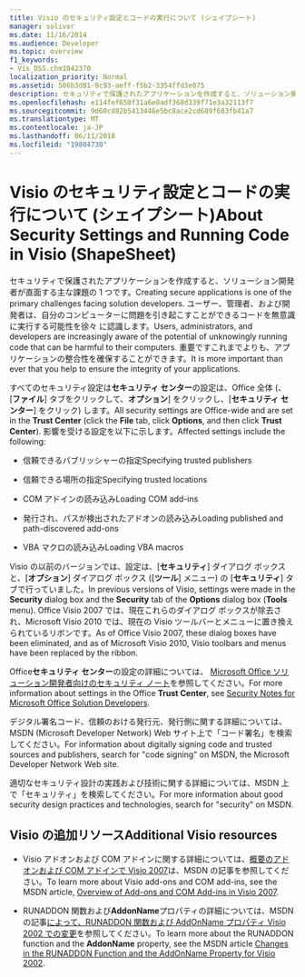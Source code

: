 ```yaml
---
title: Visio のセキュリティ設定とコードの実行について (シェイプシート)
manager: soliver
ms.date: 11/16/2014
ms.audience: Developer
ms.topic: overview
f1_keywords:
- Vis_DSS.chm1042370
localization_priority: Normal
ms.assetid: 506b3d81-9c93-aeff-f5b2-3354ffd3e075
description: セキュリティで保護されたアプリケーションを作成すると、ソリューション開発者が直面する主な課題の 1 つです。 ユーザー、管理者、および開発者は、自分のコンピューターに問題を引き起こすことができるコードを無意識に実行する可能性を徐々 に認識します。 重要ですこれまでよりも、アプリケーションの整合性を確保することができます。
ms.openlocfilehash: e114fef650f31a6e0adf368d339f71e3a32113f7
ms.sourcegitcommit: 9d60cd82b5413446e5bc8ace2cd689f683fb41a7
ms.translationtype: MT
ms.contentlocale: ja-JP
ms.lasthandoff: 06/11/2018
ms.locfileid: "19804730"
---
```

# <a name="about-security-settings-and-running-code-in-visio-shapesheet"></a><span data-ttu-id="c7a8e-105">Visio のセキュリティ設定とコードの実行について (シェイプシート)</span><span class="sxs-lookup"><span data-stu-id="c7a8e-105">About Security Settings and Running Code in Visio (ShapeSheet)</span></span>

 <span data-ttu-id="c7a8e-106">セキュリティで保護されたアプリケーションを作成すると、ソリューション開発者が直面する主な課題の 1 つです。</span><span class="sxs-lookup"><span data-stu-id="c7a8e-106">Creating secure applications is one of the primary challenges facing solution developers.</span></span> <span data-ttu-id="c7a8e-107">ユーザー、管理者、および開発者は、自分のコンピューターに問題を引き起こすことができるコードを無意識に実行する可能性を徐々 に認識します。</span><span class="sxs-lookup"><span data-stu-id="c7a8e-107">Users, administrators, and developers are increasingly aware of the potential of unknowingly running code that can be harmful to their computers.</span></span> <span data-ttu-id="c7a8e-108">重要ですこれまでよりも、アプリケーションの整合性を確保することができます。</span><span class="sxs-lookup"><span data-stu-id="c7a8e-108">It is more important than ever that you help to ensure the integrity of your applications.</span></span> 
  
<span data-ttu-id="c7a8e-109">すべてのセキュリティ設定は**セキュリティ センター**の設定は、Office 全体 (、[**ファイル**] タブをクリックして、**オプション**] をクリックし、[**セキュリティ センター**] をクリック) します。</span><span class="sxs-lookup"><span data-stu-id="c7a8e-109">All security settings are Office-wide and are set in the **Trust Center** (click the **File** tab, click **Options**, and then click **Trust Center**).</span></span> <span data-ttu-id="c7a8e-110">影響を受ける設定を以下に示します。</span><span class="sxs-lookup"><span data-stu-id="c7a8e-110">Affected settings include the following:</span></span>
  
- <span data-ttu-id="c7a8e-111">信頼できるパブリッシャーの指定</span><span class="sxs-lookup"><span data-stu-id="c7a8e-111">Specifying trusted publishers</span></span>
    
- <span data-ttu-id="c7a8e-112">信頼できる場所の指定</span><span class="sxs-lookup"><span data-stu-id="c7a8e-112">Specifying trusted locations</span></span>
    
- <span data-ttu-id="c7a8e-113">COM アドインの読み込み</span><span class="sxs-lookup"><span data-stu-id="c7a8e-113">Loading COM add-ins</span></span> 
    
- <span data-ttu-id="c7a8e-114">発行され、パスが検出されたアドオンの読み込み</span><span class="sxs-lookup"><span data-stu-id="c7a8e-114">Loading published and path-discovered add-ons</span></span>
    
- <span data-ttu-id="c7a8e-115">VBA マクロの読み込み</span><span class="sxs-lookup"><span data-stu-id="c7a8e-115">Loading VBA macros</span></span>
    
<span data-ttu-id="c7a8e-116">Visio の以前のバージョンでは、設定は、[**セキュリティ**] ダイアログ ボックスと、[**オプション**] ダイアログ ボックス ([**ツール**] メニュー) の [**セキュリティ**] タブで行っていました。</span><span class="sxs-lookup"><span data-stu-id="c7a8e-116">In previous versions of Visio, settings were made in the **Security** dialog box and the **Security** tab of the **Options** dialog box (**Tools** menu).</span></span> <span data-ttu-id="c7a8e-117">Office Visio 2007 では、現在これらのダイアログ ボックスが除去され、Microsoft Visio 2010 では、現在の Visio ツールバーとメニューに置き換えられているリボンです。</span><span class="sxs-lookup"><span data-stu-id="c7a8e-117">As of Office Visio 2007, these dialog boxes have been eliminated, and as of Microsoft Visio 2010, Visio toolbars and menus have been replaced by the ribbon.</span></span> 
  
<span data-ttu-id="c7a8e-118">Office**セキュリティ センター**の設定の詳細については、 [Microsoft Office ソリューション開発者向けのセキュリティ ノート](http://msdn2.microsoft.com/en-us/library/aa433259.aspx)を参照してください。</span><span class="sxs-lookup"><span data-stu-id="c7a8e-118">For more information about settings in the Office **Trust Center**, see [Security Notes for Microsoft Office Solution Developers](http://msdn2.microsoft.com/en-us/library/aa433259.aspx).</span></span>
  
 <span data-ttu-id="c7a8e-119">デジタル署名コード、信頼のおける発行元、発行側に関する詳細については、MSDN (Microsoft Developer Network) Web サイト上で「コード署名」を検索してください。</span><span class="sxs-lookup"><span data-stu-id="c7a8e-119">For information about digitally signing code and trusted sources and publishers, search for "code signing" on MSDN, the Microsoft Developer Network Web site.</span></span> 
  
<span data-ttu-id="c7a8e-120">適切なセキュリティ設計の実践および技術に関する詳細については、MSDN 上で「セキュリティ」を検索してください。</span><span class="sxs-lookup"><span data-stu-id="c7a8e-120">For more information about good security design practices and technologies, search for "security" on MSDN.</span></span> 
  
## <a name="additional-visio-resources"></a><span data-ttu-id="c7a8e-121">Visio の追加リソース</span><span class="sxs-lookup"><span data-stu-id="c7a8e-121">Additional Visio resources</span></span>

- <span data-ttu-id="c7a8e-122">Visio アドオンおよび COM アドインに関する詳細については、[概要のアドオンおよび COM アドインで Visio 2007](http://msdn.microsoft.com/en-us/library/bb851468.aspx)は、MSDN の記事を参照してください。</span><span class="sxs-lookup"><span data-stu-id="c7a8e-122">To learn more about Visio add-ons and COM add-ins, see the MSDN article, [Overview of Add-ons and COM Add-ins in Visio 2007](http://msdn.microsoft.com/en-us/library/bb851468.aspx).</span></span>
    
- <span data-ttu-id="c7a8e-123">RUNADDON 関数および**AddonName**プロパティの詳細については、MSDN の記事[によって、RUNADDON 関数および AddOnName プロパティ Visio 2002 での変更](http://msdn.microsoft.com/en-us/library/aa140368%28office.10%29.aspx)を参照してください。</span><span class="sxs-lookup"><span data-stu-id="c7a8e-123">To learn more about the RUNADDON function and the **AddonName** property, see the MSDN article [Changes in the RUNADDON Function and the AddOnName Property for Visio 2002](http://msdn.microsoft.com/en-us/library/aa140368%28office.10%29.aspx).</span></span>
    

